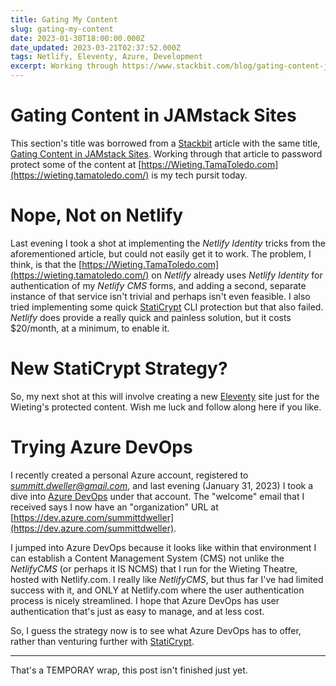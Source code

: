 ```yaml
---
title: Gating My Content
slug: gating-my-content
date: 2023-01-30T18:00:00.000Z
date_updated: 2023-03-21T02:37:52.000Z
tags: Netlify, Eleventy, Azure, Development
excerpt: Working through https://www.stackbit.com/blog/gating-content-jamstack to password protect some of the content at https://Wieting.TamaToledo.com is my tech pursuit today.   
---
```


# Gating Content in JAMstack Sites

This section's title was borrowed from a [Stackbit](https://www.stackbit.com/) article with the same title, [Gating Content in JAMstack Sites](https://www.stackbit.com/blog/gating-content-jamstack). Working through that article to password protect some of the content at [https://Wieting.TamaToledo.com](https://wieting.tamatoledo.com/) is my tech pursit today.

# Nope, Not on Netlify

Last evening I took a shot at implementing the *Netlify Identity* tricks from the aforementioned article, but could not easily get it to work. The problem, I think, is that the [https://Wieting.TamaToledo.com](https://wieting.tamatoledo.com/) on *Netlify* already uses *Netlify Identity* for authentication of my *Netlify CMS* forms, and adding a second, separate instance of that service isn't trivial and perhaps isn't even feasible. I also tried implementing some quick [StatiCrypt](https://www.npmjs.com/package/staticrypt) CLI protection but that also failed. *Netlify* does provide a really quick and painless solution, but it costs $20/month, at a minimum, to enable it.

# New StatiCrypt Strategy?

So, my next shot at this will involve creating a new [Eleventy](https://www.11ty.dev/) site just for the Wieting's protected content. Wish me luck and follow along here if you like.

# Trying Azure DevOps

I recently created a personal Azure account, registered to *[summitt.dweller@gmail.com](mailto:summitt.dweller@gmail.com)*, and last evening (January 31, 2023) I took a dive into [Azure DevOps](https://file+.vscode-resource.vscode-cdn.net/Users/mark/GitHub/blogs-SummittDweller/content/posts/2023/01/gating-content.md) under that account. The "welcome" email that I received says I now have an "organization" URL at [https://dev.azure.com/summittdweller](https://dev.azure.com/summittdweller).

I jumped into Azure DevOps because it looks like within that environment I can establish a Content Management System (CMS) not unlike the *NetlifyCMS* (or perhaps it IS NCMS) that I run for the Wieting Theatre, hosted with Netlify.com. I really like *NetlifyCMS*, but thus far I've had limited success with it, and ONLY at Netlify.com where the user authentication process is nicely streamlined. I hope that Azure DevOps has user authentication that's just as easy to manage, and at less cost.

So, I guess the strategy now is to see what Azure DevOps has to offer, rather than venturing further with [StatiCrypt](https://www.npmjs.com/package/staticrypt).

---

That's a TEMPORAY wrap, this post isn't finished just yet.
